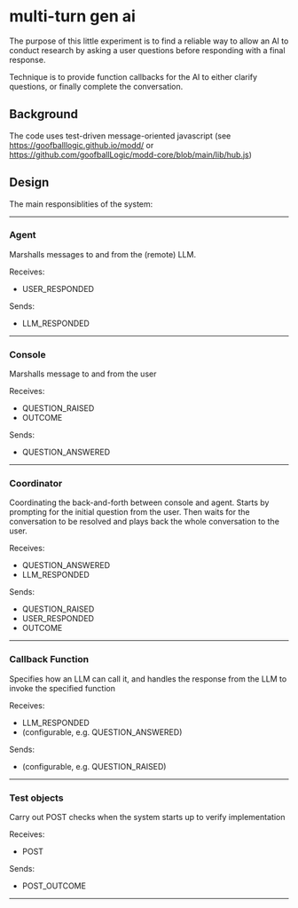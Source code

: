 # multi-turn gen ai

The purpose of this little experiment is to find a reliable way to allow an AI to conduct research by asking a user questions before responding with a final response.

Technique is to provide function callbacks for the AI to either clarify questions, or finally complete the conversation.

## Background

The code uses test-driven message-oriented javascript (see https://goofballlogic.github.io/modd/ or https://github.com/goofballLogic/modd-core/blob/main/lib/hub.js)

## Design

The main responsiblities of the system:

--- 

### Agent
Marshalls messages to and from the (remote) LLM.

Receives:
- USER_RESPONDED

Sends:
- LLM_RESPONDED

---

### Console
Marshalls message to and from the user

Receives:
- QUESTION_RAISED
- OUTCOME

Sends:
- QUESTION_ANSWERED

---

### Coordinator
Coordinating the back-and-forth between console and agent. Starts by prompting for the initial question from the user. Then waits for the conversation to be resolved and plays back the whole conversation to the user.

Receives:
- QUESTION_ANSWERED
- LLM_RESPONDED

Sends:
- QUESTION_RAISED
- USER_RESPONDED
- OUTCOME

---

### Callback Function
Specifies how an LLM can call it, and handles the response from the LLM to invoke the specified function

Receives:
 - LLM_RESPONDED
 - (configurable, e.g. QUESTION_ANSWERED)

Sends:
 - (configurable, e.g. QUESTION_RAISED)


---

### Test objects
Carry out POST checks when the system starts up to verify implementation

Receives:
 - POST

Sends:
 - POST_OUTCOME

---
